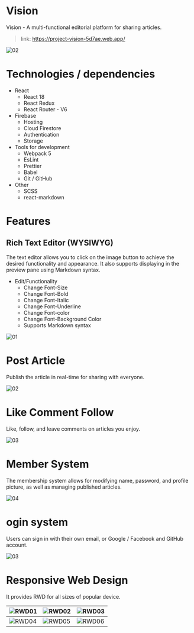 # Vision

Vision - A multi-functional editorial platform for sharing articles.

> link: https://project-vision-5d7ae.web.app/

![02](https://user-images.githubusercontent.com/84265782/223356512-cf306b27-7236-4406-b680-0254aa787709.png)

# Technologies / dependencies

-   React
    -   React 18
    -   React Redux
    -   React Router - V6
-   Firebase
    -   Hosting
    -   Cloud Firestore
    -   Authentication
    -   Storage
-   Tools for development
    -   Webpack 5
    -   EsLint
    -   Prettier
    -   Babel
    -   Git / GitHub
-   Other
    -   SCSS
    -   react-markdown

# Features

## Rich Text Editor (WYSIWYG)

The text editor allows you to click on the image button to achieve the desired functionality and appearance. It also supports displaying in the preview pane using Markdown syntax.
-   Edit/Functionality
    -   Change Font-Size
    -   Change Font-Bold
    -   Change Font-Italic
    -   Change Font-Underline
    -   Change Font-color
    -   Change Font-Background Color
    -   Supports Markdown syntax

![01](https://user-images.githubusercontent.com/84265782/223608484-b6ba8d9b-f2a5-472b-9d17-a208486e97e8.gif)

# Post Article
Publish the article in real-time for sharing with everyone.

![02](https://user-images.githubusercontent.com/84265782/223608505-398d02ce-b0e0-4ba6-8505-5b64429aeb8a.gif)

# Like Comment Follow
Like, follow, and leave comments on articles you enjoy.

![03](https://user-images.githubusercontent.com/84265782/223608590-29b50d53-e5a0-47c0-81fa-7e73cfba2757.gif)

# Member System
The membership system allows for modifying name, password, and profile picture, as well as managing published articles.

![04](https://user-images.githubusercontent.com/84265782/223608654-d4da810a-082d-4655-ac96-62d858c4091f.gif)

# ogin system
Users can sign in with their own email, or Google / Facebook and GitHub account.

![03](https://user-images.githubusercontent.com/84265782/223609089-286f64cf-1da8-4574-8df0-f87a46764feb.png)

# Responsive Web Design
It provides RWD for all sizes of popular device.

|![RWD01](https://user-images.githubusercontent.com/84265782/223634318-b3eff1c9-88a9-49f9-b211-3af62dba72c6.png)|![RWD02](https://user-images.githubusercontent.com/84265782/223634343-2b0ebdae-f87b-46f0-94bb-aeb7bb5a7ffd.png)|![RWD03](https://user-images.githubusercontent.com/84265782/223634357-3d9c2e60-9872-4466-baf5-35d1beb5f9c3.png)|
| -------- | -------- | -------- |
|![RWD04](https://user-images.githubusercontent.com/84265782/223634531-dd14ac16-048c-4d74-8834-086fba3c750f.png)|![RWD05](https://user-images.githubusercontent.com/84265782/223634549-f5002175-f44f-4bad-9a3b-c88b12f72ff1.png)|![RWD06](https://user-images.githubusercontent.com/84265782/223634595-a1a12ee5-f2ae-4357-97e1-64149b390277.png)





                  

